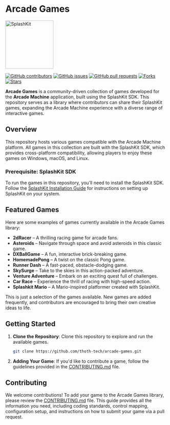 # Arcade Games

<p align="left">
    <img width="150px" src="https://github.com/thoth-tech/.github/blob/main/images/splashkit.png"
    alt="SplashKit"/>
</p>

[![GitHub contributors](https://img.shields.io/github/contributors/thoth-tech/arcade-games?label=Contributors&color=F5A623)](https://github.com/thoth-tech/arcade-games/graphs/contributors)
[![GitHub issues](https://img.shields.io/github/issues/thoth-tech/arcade-games?label=Issues&color=F5A623)](https://github.com/thoth-tech/arcade-games/issues)
[![GitHub pull requests](https://img.shields.io/github/issues-pr/thoth-tech/arcade-games?label=Pull%20Requests&color=F5A623)](https://github.com/thoth-tech/arcade-games/pulls)
[![Forks](https://img.shields.io/github/forks/thoth-tech/arcade-games?label=Forks&color=F5A623)](https://github.com/thoth-tech/arcade-games/network/members)
[![Stars](https://img.shields.io/github/stars/thoth-tech/arcade-games?label=Stars&color=F5A623)](https://github.com/thoth-tech/arcade-games/stargazers)

**Arcade Games** is a community-driven collection of games developed for the **Arcade Machine** application, built using the SplashKit SDK. This repository serves as a library where contributors can share their SplashKit games, expanding the Arcade Machine experience with a diverse range of interactive games.

## Overview

This repository hosts various games compatible with the Arcade Machine platform. All games in this collection are built with the SplashKit SDK, which provides cross-platform compatibility, allowing players to enjoy these games on Windows, macOS, and Linux.

### Prerequisite: SplashKit SDK

To run the games in this repository, you’ll need to install the SplashKit SDK. Follow the [SplashKit Installation Guide](https://splashkit.io/installation/) for instructions on setting up SplashKit on your system.

## Featured Games

Here are some examples of games currently available in the Arcade Games library:

- **2dRacer** – A thrilling racing game for arcade fans.
- **Asteroids** – Navigate through space and avoid asteroids in this classic game.
- **DXBallGame** – A fun, interactive brick-breaking game.
- **HomemadePong** – A twist on the classic Pong game.
- **Runner Dash** – A fast-paced, obstacle-dodging game.
- **SkySurge** – Take to the skies in this action-packed adventure.
- **Venture Adventure** – Embark on an exciting quest full of challenges.
- **Car Race** – Experience the thrill of racing with high-speed action.
- **Splashkit Mario** – A Mario-inspired platformer created with SplashKit.

This is just a selection of the games available. New games are added frequently, and contributors are encouraged to bring their own creative ideas to life.

## Getting Started

1. **Clone the Repository**: Clone this repository to explore and run the available games.

    ```bash
    git clone https://github.com/thoth-tech/arcade-games.git
    ```

2. **Adding Your Game**: If you'd like to contribute a game, follow the guidelines provided in the [CONTRIBUTING.md](./CONTRIBUTING.md) file.

## Contributing

We welcome contributions! To add your game to the Arcade Games library, please review the [CONTRIBUTING.md](./CONTRIBUTING.md) file. This guide provides all the information you need, including coding standards, control mapping, configuration setup, and instructions on how to submit your game via a pull request.
